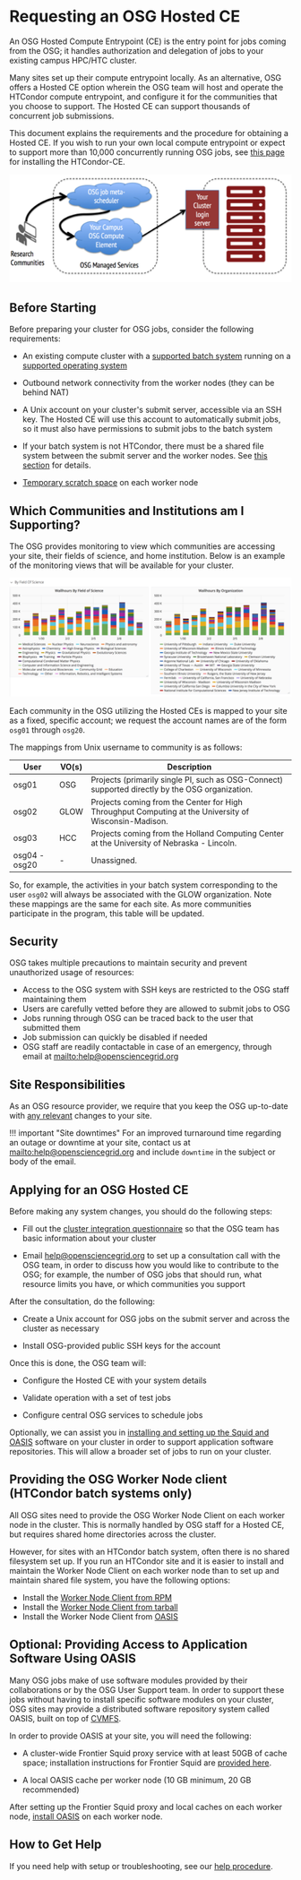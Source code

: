 Requesting an OSG Hosted CE
===========================

An OSG Hosted Compute Entrypoint (CE) is the entry point for jobs coming from the OSG;
it handles authorization and delegation of jobs to your existing campus HPC/HTC cluster.

Many sites set up their compute entrypoint locally.
As an alternative, OSG offers a Hosted CE option
wherein the OSG team will host and operate the HTCondor compute entrypoint,
and configure it for the communities that you choose to support.
The Hosted CE can support thousands of concurrent job submissions.

This document explains the requirements and the procedure for obtaining a Hosted CE.
If you wish to run your own local compute entrypoint or expect to support more than 10,000 concurrently running OSG jobs,
see [this page](../compute-element/install-htcondor-ce.md) for installing the HTCondor-CE.

![managed services diagram](img/managed_services_diagram.png)


Before Starting
---------------

Before preparing your cluster for OSG jobs, consider the following requirements:

-   An existing compute cluster with a [supported batch system](../detailed-overview.md#prepare-the-batch-system)
    running on a [supported operating system](../release/supported_platforms.md)

-   Outbound network connectivity from the worker nodes (they can be behind NAT)

-   A Unix account on your cluster's submit server, accessible via an SSH key.
    The Hosted CE will use this account to automatically submit jobs,
    so it must also have permissions to submit jobs to the batch system

-   If your batch system is not HTCondor,
    there must be a shared file system between the submit server and the worker nodes.
    See [this section](#providing-the-osg-worker-node-client-htcondor-batch-systems-only) for details.

-   [Temporary scratch space](../worker-node/using-wn.md#for-site-administrators) on each worker node


Which Communities and Institutions am I Supporting?
---------------------------------------------------

The OSG provides monitoring to view which communities are accessing your site, their fields of science, and home institution.
Below is an example of the monitoring views that will be available for your cluster.

![monitoring graphs](/compute-element/img/monitoring_graphs.png)

Each community in the OSG utilizing the Hosted CEs is mapped to your site as a fixed, specific account; we request
the account names are of the form `osg01` through `osg20`.

The mappings from Unix username to community is as follows:

| User | VO(s) | Description |
| ---- | ----- | ----- |
| osg01 | OSG | Projects (primarily single PI, such as OSG-Connect) supported directly by the OSG organization. |
| osg02 | GLOW | Projects coming from the Center for High Throughput Computing at the University of Wisconsin-Madison. |
| osg03 | HCC | Projects coming from the Holland Computing Center at the University of Nebraska - Lincoln. |
| osg04 - osg20 | - | Unassigned. |

So, for example, the activities in your batch system corresponding to the user `osg02` will always be associated with the GLOW organization.  Note these mappings are the same for each site.  As more communities participate in the program, this table will be updated.

Security
--------

OSG takes multiple precautions to maintain security and prevent unauthorized
usage of resources:

-   Access to the OSG system with SSH keys are restricted to the OSG staff maintaining them
-   Users are carefully vetted before they are allowed to submit jobs to OSG
-   Jobs running through OSG can be traced back to the user that submitted them
-   Job submission can quickly be disabled if needed
-   OSG staff are readily contactable in case of an emergency,
    through email at <mailto:help@opensciencegrid.org>

Site Responsibilities
---------------------

As an OSG resource provider, we require that you keep the OSG up-to-date with [any relevant](../site-responsibilities.md)
changes to your site.

!!! important "Site downtimes"
    For an improved turnaround time regarding an outage or downtime at your site, contact us at
    <mailto:help@opensciencegrid.org> and include `downtime` in the subject or body of the email.

Applying for an OSG Hosted CE
-----------------------------

Before making any system changes, you should do the following steps:

-   Fill out the [cluster integration questionnaire](https://docs.google.com/forms/d/e/1FAIpQLSexKMFho_TGJ8nOY-qLXJf_8neAnjDSJqrNbYIUvMcOfoZ6Uw/viewform?usp=sf_link)
    so that the OSG team has basic information about your cluster

-   Email [help@opensciencegrid.org](mailto:help@opensciencegrid.org)
    to set up a consultation call with the OSG team,
    in order to discuss how you would like to contribute to the OSG;
    for example, the number of OSG jobs that should run, what resource limits you have,
    or which communities you support

After the consultation, do the following:

-   Create a Unix account for OSG jobs on the submit server and across the cluster as necessary

-   Install OSG-provided public SSH keys for the account

Once this is done, the OSG team will:

-   Configure the Hosted CE with your system details

-   Validate operation with a set of test jobs

-   Configure central OSG services to schedule jobs

Optionally, we can assist you in
[installing and setting up the Squid and OASIS](#optional-providing-access-to-application-software-using-oasis)
software on your cluster in order to support application software repositories.
This will allow a broader set of jobs to run on your cluster.


Providing the OSG Worker Node client (HTCondor batch systems only)
------------------------------------------------------------------

All OSG sites need to provide the OSG Worker Node Client on each worker node in the cluster.
This is normally handled by OSG staff for a Hosted CE, but requires shared home directories across the cluster.

However, for sites with an HTCondor batch system, often there is no shared filesystem set up.
If you run an HTCondor site and it is easier to install and maintain the Worker Node Client on each worker node than to
set up and maintain shared file system, you have the following options:

-   Install the [Worker Node Client from RPM](../worker-node/install-wn.md)
-   Install the [Worker Node Client from tarball](../worker-node/install-wn-tarball.md)
-   Install the Worker Node Client from [OASIS](../worker-node/install-wn-oasis.md)


**Optional**: Providing Access to Application Software Using OASIS
------------------------------------------------------------------

Many OSG jobs make of use software modules provided by their collaborations or by the OSG User Support team.
In order to support these jobs without having to install specific software modules on your cluster,
OSG sites may provide a distributed software repository system called OASIS, built on top of
[CVMFS](https://cernvm.cern.ch/portal/filesystem).

In order to provide OASIS at your site, you will need the following:

-   A cluster-wide Frontier Squid proxy service with at least 50GB of cache space;
    installation instructions for Frontier Squid are [provided here](../data/frontier-squid.md).

-   A local OASIS cache per worker node (10 GB minimum, 20 GB recommended)

After setting up the Frontier Squid proxy and local caches on each worker node,
[install OASIS](../worker-node/install-cvmfs.md) on each worker node.

How to Get Help
---------------

If you need help with setup or troubleshooting, see our [help procedure](../common/help.md).

